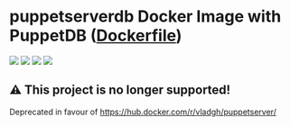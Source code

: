 # puppetserverdb Docker Image with PuppetDB ([Dockerfile](Dockerfile))
[![](https://images.microbadger.com/badges/image/vladgh/puppetserverdb.svg)](https://microbadger.com/images/vladgh/puppetserverdb "Get your own image badge on microbadger.com")
[![](https://images.microbadger.com/badges/version/vladgh/puppetserverdb.svg)](https://microbadger.com/images/vladgh/puppetserverdb "Get your own version badge on microbadger.com")
[![](https://images.microbadger.com/badges/commit/vladgh/puppetserverdb.svg)](https://microbadger.com/images/vladgh/puppetserverdb "Get your own version badge on microbadger.com")
[![](https://images.microbadger.com/badges/license/vladgh/puppetserverdb.svg)](https://microbadger.com/images/vladgh/puppetserverdb "Get your own version badge on microbadger.com")

## **⚠️ This project is no longer supported!**

Deprecated in favour of <https://hub.docker.com/r/vladgh/puppetserver/>
